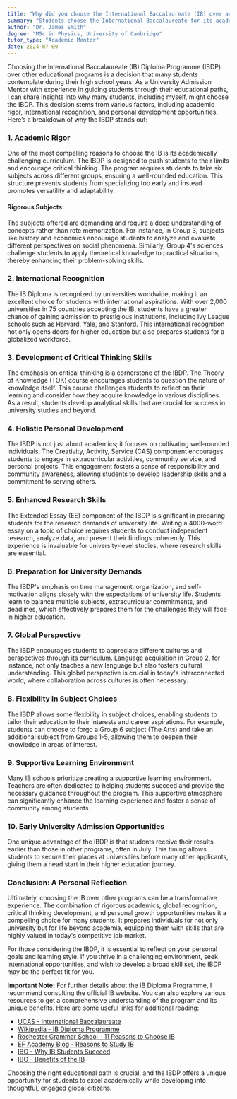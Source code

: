 ```yaml
---
title: "Why did you choose the International Baccalaureate (IB) over another program?"
summary: "Students choose the International Baccalaureate for its academic rigor, international recognition, and personal development opportunities."
author: "Dr. James Smith"
degree: "MSc in Physics, University of Cambridge"
tutor_type: "Academic Mentor"
date: 2024-07-09
---
```


Choosing the International Baccalaureate (IB) Diploma Programme (IBDP) over other educational programs is a decision that many students contemplate during their high school years. As a University Admission Mentor with experience in guiding students through their educational paths, I can share insights into why many students, including myself, might choose the IBDP. This decision stems from various factors, including academic rigor, international recognition, and personal development opportunities. Here’s a breakdown of why the IBDP stands out:

### 1. Academic Rigor

One of the most compelling reasons to choose the IB is its academically challenging curriculum. The IBDP is designed to push students to their limits and encourage critical thinking. The program requires students to take six subjects across different groups, ensuring a well-rounded education. This structure prevents students from specializing too early and instead promotes versatility and adaptability.

#### Rigorous Subjects:
The subjects offered are demanding and require a deep understanding of concepts rather than rote memorization. For instance, in Group 3, subjects like history and economics encourage students to analyze and evaluate different perspectives on social phenomena. Similarly, Group 4's sciences challenge students to apply theoretical knowledge to practical situations, thereby enhancing their problem-solving skills.

### 2. International Recognition

The IB Diploma is recognized by universities worldwide, making it an excellent choice for students with international aspirations. With over 2,000 universities in 75 countries accepting the IB, students have a greater chance of gaining admission to prestigious institutions, including Ivy League schools such as Harvard, Yale, and Stanford. This international recognition not only opens doors for higher education but also prepares students for a globalized workforce.

### 3. Development of Critical Thinking Skills

The emphasis on critical thinking is a cornerstone of the IBDP. The Theory of Knowledge (TOK) course encourages students to question the nature of knowledge itself. This course challenges students to reflect on their learning and consider how they acquire knowledge in various disciplines. As a result, students develop analytical skills that are crucial for success in university studies and beyond.

### 4. Holistic Personal Development

The IBDP is not just about academics; it focuses on cultivating well-rounded individuals. The Creativity, Activity, Service (CAS) component encourages students to engage in extracurricular activities, community service, and personal projects. This engagement fosters a sense of responsibility and community awareness, allowing students to develop leadership skills and a commitment to serving others.

### 5. Enhanced Research Skills

The Extended Essay (EE) component of the IBDP is significant in preparing students for the research demands of university life. Writing a 4000-word essay on a topic of choice requires students to conduct independent research, analyze data, and present their findings coherently. This experience is invaluable for university-level studies, where research skills are essential.

### 6. Preparation for University Demands

The IBDP's emphasis on time management, organization, and self-motivation aligns closely with the expectations of university life. Students learn to balance multiple subjects, extracurricular commitments, and deadlines, which effectively prepares them for the challenges they will face in higher education. 

### 7. Global Perspective

The IBDP encourages students to appreciate different cultures and perspectives through its curriculum. Language acquisition in Group 2, for instance, not only teaches a new language but also fosters cultural understanding. This global perspective is crucial in today's interconnected world, where collaboration across cultures is often necessary.

### 8. Flexibility in Subject Choices

The IBDP allows some flexibility in subject choices, enabling students to tailor their education to their interests and career aspirations. For example, students can choose to forgo a Group 6 subject (The Arts) and take an additional subject from Groups 1-5, allowing them to deepen their knowledge in areas of interest.

### 9. Supportive Learning Environment

Many IB schools prioritize creating a supportive learning environment. Teachers are often dedicated to helping students succeed and provide the necessary guidance throughout the program. This supportive atmosphere can significantly enhance the learning experience and foster a sense of community among students.

### 10. Early University Admission Opportunities

One unique advantage of the IBDP is that students receive their results earlier than those in other programs, often in July. This timing allows students to secure their places at universities before many other applicants, giving them a head start in their higher education journey.

### Conclusion: A Personal Reflection

Ultimately, choosing the IB over other programs can be a transformative experience. The combination of rigorous academics, global recognition, critical thinking development, and personal growth opportunities makes it a compelling choice for many students. It prepares individuals for not only university but for life beyond academia, equipping them with skills that are highly valued in today's competitive job market.

For those considering the IBDP, it is essential to reflect on your personal goals and learning style. If you thrive in a challenging environment, seek international opportunities, and wish to develop a broad skill set, the IBDP may be the perfect fit for you.

**Important Note:** For further details about the IB Diploma Programme, I recommend consulting the official IB website. You can also explore various resources to get a comprehensive understanding of the program and its unique benefits. Here are some useful links for additional reading:
- [UCAS - International Baccalaureate](https://www.ucas.com/further-education/post-16-qualifications/qualifications-you-can-take/international-baccalaureate-ib)
- [Wikipedia - IB Diploma Programme](https://en.wikipedia.org/wiki/IB_Diploma_Programme)
- [Rochester Grammar School - 11 Reasons to Choose IB](https://www.rochestergrammar.org.uk/learn-with-us/international-baccalaureate/11-reasons-ib/)
- [EF Academy Blog - Reasons to Study IB](https://www.ef.com/wwen/blog/efacademyblog/why-choose-ib-10-reasons-to-study-the-ib-diploma-in-high-school/)
- [IBO - Why IB Students Succeed](https://www.ibo.org/university-admission/discover-why-ib-students-succeed/)
- [IBO - Benefits of the IB](https://www.ibo.org/benefits/why-the-ib-is-different/)

Choosing the right educational path is crucial, and the IBDP offers a unique opportunity for students to excel academically while developing into thoughtful, engaged global citizens.
    